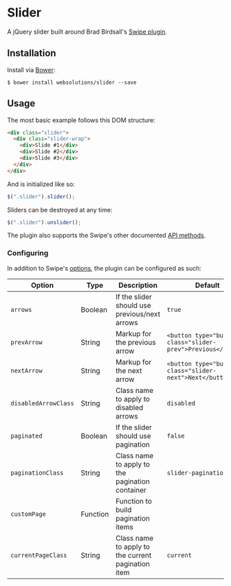 # Slider

A jQuery slider built around Brad Birdsall's [Swipe plugin](https://github.com/thebird/Swipe).

## Installation

Install via [Bower](http://bower.io):
```
$ bower install websolutions/slider --save
```

## Usage

The most basic example follows this DOM structure:
``` html
<div class="slider">
  <div class="slider-wrap">
    <div>Slide #1</div>
    <div>Slide #2</div>
    <div>Slide #3</div>
  </div>
</div>
```

And is initialized like so:
``` javascript
$(".slider").slider();
```

Sliders can be destroyed at any time:
``` javascript
$(".slider").unslider();
```

The plugin also supports the Swipe's other documented [API methods](https://github.com/thebird/Swipe#swipe-api).

### Configuring

In addition to Swipe's [options](https://github.com/thebird/Swipe#config-options), the plugin can be configured as such:

Option                      | Type     | Description                                                          | Default
----------------------------|----------|----------------------------------------------------------------------|--------
`arrows`                    | Boolean  | If the slider should use previous/next arrows                        | `true`
`prevArrow`                 | String   | Markup for the previous arrow                                        | `<button type="button" class="slider-prev">Previous</button>`
`nextArrow    `             | String   | Markup for the next arrow                                            | `<button type="button" class="slider-next">Next</button>`
`disabledArrowClass`        | String   | Class name to apply to disabled arrows                               | `disabled`
`paginated`                 | Boolean  | If the slider should use pagination                                  | `false`
`paginationClass`           | String   | Class name to apply to the pagination container                      | `slider-pagination`
`customPage`                | Function | Function to build pagination items                                   |
`currentPageClass`          | String   | Class name to apply to the current pagination item                   | `current`
